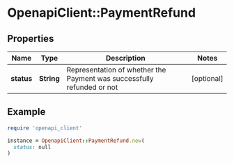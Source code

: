 # OpenapiClient::PaymentRefund

## Properties

| Name | Type | Description | Notes |
| ---- | ---- | ----------- | ----- |
| **status** | **String** | Representation of whether the Payment was successfully refunded or not | [optional] |

## Example

```ruby
require 'openapi_client'

instance = OpenapiClient::PaymentRefund.new(
  status: null
)
```

